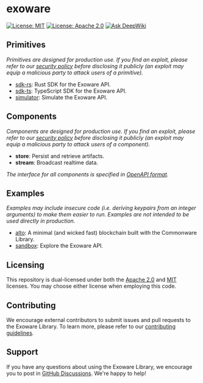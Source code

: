 # exoware

[![License: MIT](https://img.shields.io/badge/License-MIT-yellow.svg)](./LICENSE-MIT)
[![License: Apache 2.0](https://img.shields.io/badge/License-Apache%202.0-blue.svg)](./LICENSE-APACHE)
[![Ask DeepWiki](https://deepwiki.com/badge.svg)](https://deepwiki.com/exowarexyz/monorepo)

## Primitives

_Primitives are designed for production use. If you find an exploit, please refer to our [security policy](./SECURITY.md) before disclosing it publicly (an exploit may equip a malicious party to attack users of a primitive)._

* [sdk-rs](./sdk-rs/README.md): Rust SDK for the Exoware API.
* [sdk-ts](./sdk-ts/README.md): TypeScript SDK for the Exoware API.
* [simulator](./simulator/README.md): Simulate the Exoware API.

## Components

_Components are designed for production use. If you find an exploit, please refer to our [security policy](./SECURITY.md) before disclosing it publicly (an exploit may equip a malicious party to attack users of a component)._

* **store**: Persist and retrieve artifacts.
* **stream**: Broadcast realtime data.

_The interface for all components is specified in [OpenAPI format](./interface.yaml)._

## Examples

_Examples may include insecure code (i.e. deriving keypairs from an integer arguments) to make them easier to run. Examples are not intended to be used directly in production._

* [alto](https://github.com/commonwarexyz/alto): A minimal (and wicked fast) blockchain built with the Commonware Library.
* [sandbox](./examples/sandbox): Explore the Exoware API.

## Licensing

This repository is dual-licensed under both the [Apache 2.0](./LICENSE-APACHE) and [MIT](./LICENSE-MIT) licenses. You may choose either license when employing this code.

## Contributing

We encourage external contributors to submit issues and pull requests to the Exoware Library. To learn more, please refer to our [contributing guidelines](./CONTRIBUTING.md).

## Support

If you have any questions about using the Exoware Library, we encourage you to post in [GitHub Discussions](https://github.com/exowarexyz/monorepo/discussions). We're happy to help!
